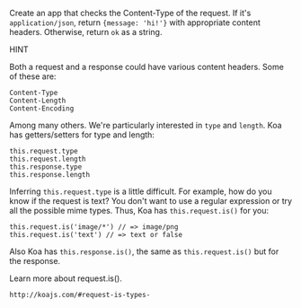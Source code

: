 Create an app that checks the Content-Type of the request. If it's `application/json`, return `{message: 'hi!'}` with appropriate content headers. Otherwise, return `ok` as a string.

HINT

Both a request and a response could have various content headers. Some of these are:

```
Content-Type
Content-Length
Content-Encoding
```

Among many others. We're particularly interested in `type` and `length`. Koa has getters/setters for type and length:

```
this.request.type
this.request.length
this.response.type
this.response.length
```

Inferring `this.request.type` is a little difficult. For example, how do you know if the request is text? You don't want to use a regular expression or try all the possible mime types. Thus, Koa has `this.request.is()` for you:

```
this.request.is('image/*') // => image/png
this.request.is('text') // => text or false
```

Also Koa has `this.response.is()`, the same as `this.request.is()` but for the response.

Learn more about request.is().

```
http://koajs.com/#request-is-types-
```
